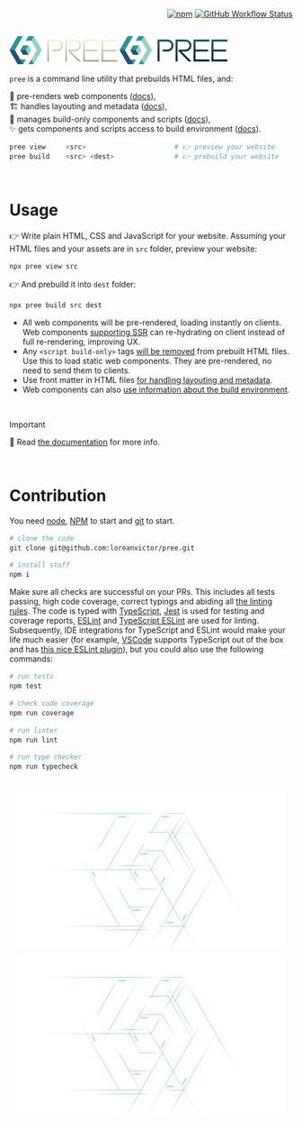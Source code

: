 
<div align="right">

[![npm](https://img.shields.io/npm/v/pree?color=black&label=&style=flat-square)](https://www.npmjs.com/package/pree)
[![GitHub Workflow Status](https://img.shields.io/github/actions/workflow/status/loreanvictor/pree/coverage.yml?label=&style=flat-square)](https://github.com/loreanvictor/pree/actions/workflows/coverage.yml)

</div>

<br>

<img src="./docs/_images/logo-dark.svg#gh-dark-mode-only" width="192px"/>
<img src="./docs/_images/logo-light.svg#gh-light-mode-only" width="192px"/>

<br>

`pree` is a command line utility that prebuilds HTML files, and:

🧬 pre-renders web components ([docs](https://loreanvictor.github.io/pree/usage/)), \
🏗️ handles layouting and metadata ([docs](https://loreanvictor.github.io/pree/usage/meta-layout)), \
👻 manages build-only components and scripts ([docs](https://loreanvictor.github.io/pree/usage/build-only-scripts)), \
✨ gets components and scripts access to build environment ([docs](https://loreanvictor.github.io/pree/components/build-env)).

```bash
pree view     <src>                      # 👉 preview your website
pree build    <src> <dest>               # 👉 prebuild your website
```

<br>

# Usage

👉 Write plain HTML, CSS and JavaScript for your website. Assuming your HTML files and your assets are in `src` folder, preview your website:

```bash
npx pree view src
```

👉 And prebuild it into `dest` folder:

```bash
npx pree build src dest
```
- All web components will be pre-rendered, loading instantly on clients. Web components [supporting SSR](https://loreanvictor.github.io/pree/components/ssr) can re-hydrating on client instead of full re-rendering, improving UX.
- Any `<script build-only>` tags [will be removed](https://loreanvictor.github.io/pree/usage/build-only-scripts) from prebuilt HTML files. Use this to load static web components. They are pre-rendered, no need to send them to clients.
- Use front matter in HTML files [for handling layouting and metadata](https://loreanvictor.github.io/pree/usage/meta-layout).
- Web components can also [use information about the build environment](https://loreanvictor.github.io/pree/components/build-env).

<br>

> [!IMPORTANT]
> 📖 Read [the documentation](https://loreanvictor.github.io/pree) for more info.

<br>

# Contribution

You need [node](https://nodejs.org/en/), [NPM](https://www.npmjs.com) to start and [git](https://git-scm.com) to start.

```bash
# clone the code
git clone git@github.com:loreanvictor/pree.git
```
```bash
# install stuff
npm i
```

Make sure all checks are successful on your PRs. This includes all tests passing, high code coverage, correct typings and abiding all [the linting rules](https://github.com/loreanvictor/pree/blob/main/.eslintrc). The code is typed with [TypeScript](https://www.typescriptlang.org), [Jest](https://jestjs.io) is used for testing and coverage reports, [ESLint](https://eslint.org) and [TypeScript ESLint](https://typescript-eslint.io) are used for linting. Subsequently, IDE integrations for TypeScript and ESLint would make your life much easier (for example, [VSCode](https://code.visualstudio.com) supports TypeScript out of the box and has [this nice ESLint plugin](https://marketplace.visualstudio.com/items?itemName=dbaeumer.vscode-eslint)), but you could also use the following commands:

```bash
# run tests
npm test
```
```bash
# check code coverage
npm run coverage
```
```bash
# run linter
npm run lint
```
```bash
# run type checker
npm run typecheck
```

<br>

<div align="center">
  <img src="docs/images/watermark-light.svg#gh-light-mode-only" width="480px"/>
  <img src="docs/images/watermark-dark.svg#gh-dark-mode-only" width="480px" />
</div>
